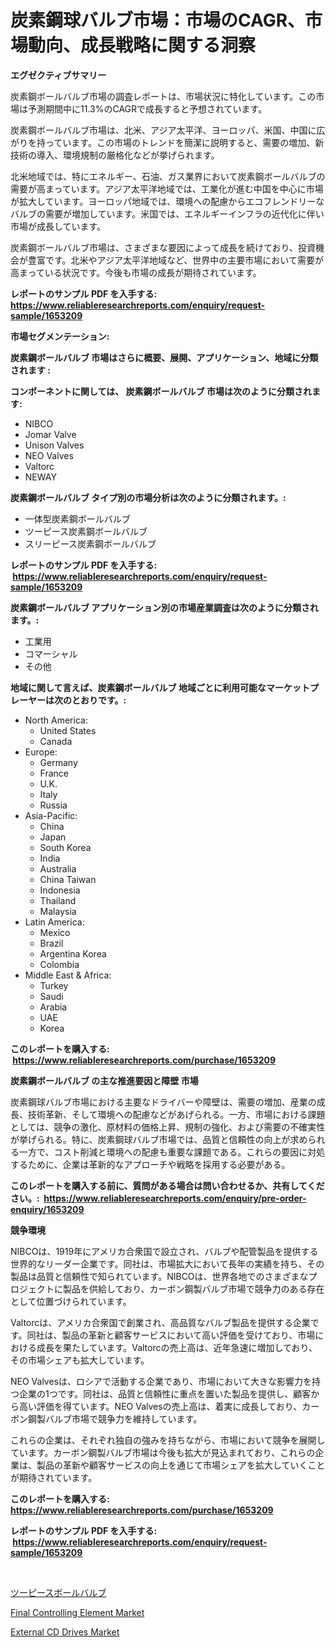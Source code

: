 <p><h1>炭素鋼球バルブ市場：市場のCAGR、市場動向、成長戦略に関する洞察</h1></p><p><strong>エグゼクティブサマリー</strong></p>
<p><p>炭素鋼ボールバルブ市場の調査レポートは、市場状況に特化しています。この市場は予測期間中に11.3%のCAGRで成長すると予想されています。</p><p>炭素鋼ボールバルブ市場は、北米、アジア太平洋、ヨーロッパ、米国、中国に広がりを持っています。この市場のトレンドを簡潔に説明すると、需要の増加、新技術の導入、環境規制の厳格化などが挙げられます。</p><p>北米地域では、特にエネルギー、石油、ガス業界において炭素鋼ボールバルブの需要が高まっています。アジア太平洋地域では、工業化が進む中国を中心に市場が拡大しています。ヨーロッパ地域では、環境への配慮からエコフレンドリーなバルブの需要が増加しています。米国では、エネルギーインフラの近代化に伴い市場が成長しています。</p><p>炭素鋼ボールバルブ市場は、さまざまな要因によって成長を続けており、投資機会が豊富です。北米やアジア太平洋地域など、世界中の主要市場において需要が高まっている状況です。今後も市場の成長が期待されています。</p></p>
<p><strong>レポートのサンプル PDF を入手する: <a href="https://www.reliableresearchreports.com/enquiry/request-sample/1653209">https://www.reliableresearchreports.com/enquiry/request-sample/1653209</a></strong></p>
<p><strong>市場セグメンテーション:</strong></p>
<p><strong> 炭素鋼ボールバルブ 市場はさらに概要、展開、アプリケーション、地域に分類されます :</strong></p>
<p><strong>コンポーネントに関しては、 炭素鋼ボールバルブ 市場は次のように分類されます: &nbsp;</strong></p>
<p><ul><li>NIBCO</li><li>Jomar Valve</li><li>Unison Valves</li><li>NEO Valves</li><li>Valtorc</li><li>NEWAY</li></ul></p>
<p><strong> 炭素鋼ボールバルブ タイプ別の市場分析は次のように分類されます。:</strong></p>
<p><ul><li>一体型炭素鋼ボールバルブ</li><li>ツーピース炭素鋼ボールバルブ</li><li>スリーピース炭素鋼ボールバルブ</li></ul></p>
<p><strong>レポートのサンプル PDF を入手する: &nbsp;<a href="https://www.reliableresearchreports.com/enquiry/request-sample/1653209">https://www.reliableresearchreports.com/enquiry/request-sample/1653209</a></strong></p>
<p><strong> 炭素鋼ボールバルブ アプリケーション別の市場産業調査は次のように分類されます。:</strong></p>
<p><ul><li>工業用</li><li>コマーシャル</li><li>その他</li></ul></p>
<p><strong>地域に関して言えば、炭素鋼ボールバルブ 地域ごとに利用可能なマーケットプレーヤーは次のとおりです。:</strong></p>
<p><ul>
    <li>
        North America:
        <ul>
            <li>United States</li>
            <li>Canada</li>
        </ul>
    </li>
    <li>
        Europe:
        <ul>
            <li>Germany</li>
            <li>France</li>
            <li>U.K.</li>
            <li>Italy</li>
            <li>Russia</li>
        </ul>
    </li>
    <li>
        Asia-Pacific:
        <ul>
            <li>China</li>
            <li>Japan</li>
            <li>South Korea</li>
            <li>India</li>
            <li>Australia</li>
            <li>China Taiwan</li>
            <li>Indonesia</li>
            <li>Thailand</li>
            <li>Malaysia</li>
        </ul>
    </li>
    <li>
        Latin America:
        <ul>
            <li>Mexico</li>
            <li>Brazil</li>
            <li>Argentina Korea</li>
            <li>Colombia</li>
        </ul>
    </li>
    <li>
        Middle East & Africa:
        <ul>
            <li>Turkey</li>
            <li>Saudi</li>
            <li>Arabia</li>
            <li>UAE</li>
            <li>Korea</li>
        </ul>
    </li>
    </ul></p>
<p><strong>このレポートを購入する: &nbsp;<a href="https://www.reliableresearchreports.com/purchase/1653209">https://www.reliableresearchreports.com/purchase/1653209</a></strong></p>
<p><strong>炭素鋼ボールバルブ の主な推進要因と障壁 市場</strong></p>
<p><p>炭素鋼球バルブ市場における主要なドライバーや障壁は、需要の増加、産業の成長、技術革新、そして環境への配慮などがあげられる。一方、市場における課題としては、競争の激化、原材料の価格上昇、規制の強化、および需要の不確実性が挙げられる。特に、炭素鋼球バルブ市場では、品質と信頼性の向上が求められる一方で、コスト削減と環境への配慮も重要な課題である。これらの要因に対処するために、企業は革新的なアプローチや戦略を採用する必要がある。</p></p>
<p><strong>このレポートを購入する前に、質問がある場合は問い合わせるか、共有してください。:&nbsp; <a href="https://www.reliableresearchreports.com/enquiry/pre-order-enquiry/1653209">https://www.reliableresearchreports.com/enquiry/pre-order-enquiry/1653209</a></strong></p>
<p><strong>競争環境</strong></p>
<p><p>NIBCOは、1919年にアメリカ合衆国で設立され、バルブや配管製品を提供する世界的なリーダー企業です。同社は、市場拡大において長年の実績を持ち、その製品は品質と信頼性で知られています。NIBCOは、世界各地でのさまざまなプロジェクトに製品を供給しており、カーボン鋼製バルブ市場で競争力のある存在として位置づけられています。</p><p>Valtorcは、アメリカ合衆国で創業され、高品質なバルブ製品を提供する企業です。同社は、製品の革新と顧客サービスにおいて高い評価を受けており、市場における成長を果たしています。Valtorcの売上高は、近年急速に増加しており、その市場シェアも拡大しています。</p><p>NEO Valvesは、ロシアで活動する企業であり、市場において大きな影響力を持つ企業の1つです。同社は、品質と信頼性に重点を置いた製品を提供し、顧客から高い評価を得ています。NEO Valvesの売上高は、着実に成長しており、カーボン鋼製バルブ市場で競争力を維持しています。</p><p>これらの企業は、それぞれ独自の強みを持ちながら、市場において競争を展開しています。カーボン鋼製バルブ市場は今後も拡大が見込まれており、これらの企業は、製品の革新や顧客サービスの向上を通じて市場シェアを拡大していくことが期待されています。</p></p>
<p><strong>このレポートを購入する: &nbsp; <a href="https://www.reliableresearchreports.com/purchase/1653209">https://www.reliableresearchreports.com/purchase/1653209</a></strong></p>
<p><strong>レポートのサンプル PDF を入手する: &nbsp;<a href="https://www.reliableresearchreports.com/enquiry/request-sample/1653209">https://www.reliableresearchreports.com/enquiry/request-sample/1653209</a></strong><strong></strong></p>
<p>&nbsp;</p>
<p><p><a href="https://github.com/Sophiaard2003/Market-Research-Report-List-1/blob/main/691364010693.md">ツーピースボールバルブ</a></p><p><a href="https://github.com/FassouRP/Market-Research-Report-List-3/blob/main/final-controlling-element-market.md">Final Controlling Element Market</a></p><p><a href="https://github.com/ruddyyedelwadw/Market-Research-Report-List-1/blob/main/external-cd-drives-market.md">External CD Drives Market</a></p></p>